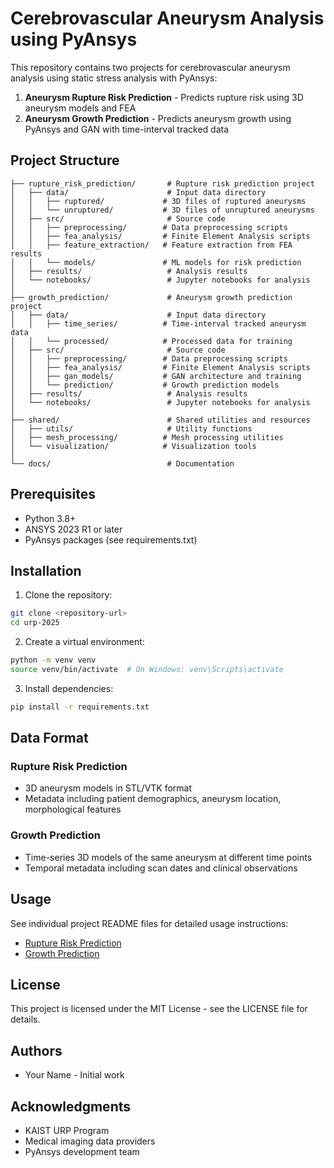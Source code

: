# Cerebrovascular Aneurysm Analysis using PyAnsys

This repository contains two projects for cerebrovascular aneurysm analysis using static stress analysis with PyAnsys:

1. **Aneurysm Rupture Risk Prediction** - Predicts rupture risk using 3D aneurysm models and FEA
2. **Aneurysm Growth Prediction** - Predicts aneurysm growth using PyAnsys and GAN with time-interval tracked data

## Project Structure

```
├── rupture_risk_prediction/       # Rupture risk prediction project
│   ├── data/                      # Input data directory
│   │   ├── ruptured/             # 3D files of ruptured aneurysms
│   │   └── unruptured/           # 3D files of unruptured aneurysms
│   ├── src/                       # Source code
│   │   ├── preprocessing/        # Data preprocessing scripts
│   │   ├── fea_analysis/         # Finite Element Analysis scripts
│   │   ├── feature_extraction/   # Feature extraction from FEA results
│   │   └── models/               # ML models for risk prediction
│   ├── results/                   # Analysis results
│   └── notebooks/                 # Jupyter notebooks for analysis
│
├── growth_prediction/             # Aneurysm growth prediction project
│   ├── data/                      # Input data directory
│   │   ├── time_series/          # Time-interval tracked aneurysm data
│   │   └── processed/            # Processed data for training
│   ├── src/                       # Source code
│   │   ├── preprocessing/        # Data preprocessing scripts
│   │   ├── fea_analysis/         # Finite Element Analysis scripts
│   │   ├── gan_models/           # GAN architecture and training
│   │   └── prediction/           # Growth prediction models
│   ├── results/                   # Analysis results
│   └── notebooks/                 # Jupyter notebooks for analysis
│
├── shared/                        # Shared utilities and resources
│   ├── utils/                     # Utility functions
│   ├── mesh_processing/          # Mesh processing utilities
│   └── visualization/            # Visualization tools
│
└── docs/                          # Documentation

```

## Prerequisites

- Python 3.8+
- ANSYS 2023 R1 or later
- PyAnsys packages (see requirements.txt)

## Installation

1. Clone the repository:
```bash
git clone <repository-url>
cd urp-2025
```

2. Create a virtual environment:
```bash
python -m venv venv
source venv/bin/activate  # On Windows: venv\Scripts\activate
```

3. Install dependencies:
```bash
pip install -r requirements.txt
```

## Data Format

### Rupture Risk Prediction
- 3D aneurysm models in STL/VTK format
- Metadata including patient demographics, aneurysm location, morphological features

### Growth Prediction
- Time-series 3D models of the same aneurysm at different time points
- Temporal metadata including scan dates and clinical observations

## Usage

See individual project README files for detailed usage instructions:
- [Rupture Risk Prediction](./rupture_risk_prediction/README.md)
- [Growth Prediction](./growth_prediction/README.md)

## License

This project is licensed under the MIT License - see the LICENSE file for details.

## Authors

- Your Name - Initial work

## Acknowledgments

- KAIST URP Program
- Medical imaging data providers
- PyAnsys development team 